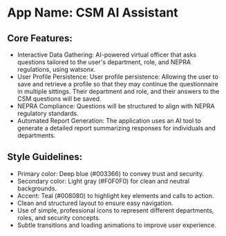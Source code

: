 # **App Name**: CSM AI Assistant

## Core Features:

- Interactive Data Gathering: AI-powered virtual officer that asks questions tailored to the user's department, role, and NEPRA regulations, using watsonx.
- User Profile Persistence: User profile persistence: Allowing the user to save and retrieve a profile so that they may continue the questionnaire in multiple sittings. Their department and role, and their answers to the CSM questions will be saved.
- NEPRA Compliance: Questions will be structured to align with NEPRA regulatory standards.
- Automated Report Generation: The application uses an AI tool to generate a detailed report summarizing responses for individuals and departments.

## Style Guidelines:

- Primary color: Deep blue (#003366) to convey trust and security.
- Secondary color: Light gray (#F0F0F0) for clean and neutral backgrounds.
- Accent: Teal (#008080) to highlight key elements and calls to action.
- Clean and structured layout to ensure easy navigation.
- Use of simple, professional icons to represent different departments, roles, and security concepts.
- Subtle transitions and loading animations to improve user experience.